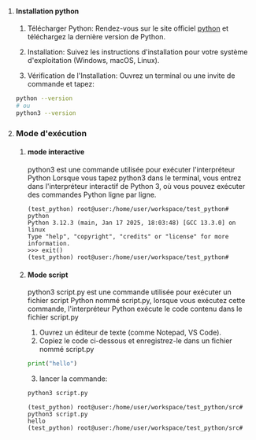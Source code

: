 1. #### Installation python
    
    1.  Télécharger Python: Rendez-vous sur le site officiel [python](https://www.python.org/downloads/) et téléchargez la dernière version de Python.

    2. Installation: Suivez les instructions d'installation pour votre système d'exploitation (Windows, macOS, Linux).

    3. Vérification de l'Installation: Ouvrez un terminal ou une invite de commande et tapez:

    ```bash
    python --version
    # ou 
    python3 --version
    ```

2. ### Mode d'exécution
    1. #### mode interactive 
        python3 est une commande utilisée pour exécuter l'interpréteur Python
        Lorsque vous tapez python3 dans le terminal, vous entrez dans l'interpréteur interactif de Python 3, où vous pouvez exécuter des commandes Python ligne par ligne.
        ```
        (test_python) root@user:/home/user/workspace/test_python# python
        Python 3.12.3 (main, Jan 17 2025, 18:03:48) [GCC 13.3.0] on linux
        Type "help", "copyright", "credits" or "license" for more information.
        >>> exit()
        (test_python) root@user:/home/user/workspace/test_python# 
        ```

    2. #### Mode script 
        python3 script.py est une commande utilisée pour exécuter un fichier script Python nommé script.py, lorsque vous exécutez cette commande, l'interpréteur Python exécute le code contenu dans le fichier script.py
        1. Ouvrez un éditeur de texte (comme Notepad, VS Code).
        2. Copiez le code ci-dessous et enregistrez-le dans un fichier nommé script.py 
        ```python
        print("hello")
        ```
        3. lancer la commande: 
        ```bash
        python3 script.py
        ```
        ```
        (test_python) root@user:/home/user/workspace/test_python/src# python3 script.py 
        hello
        (test_python) root@user:/home/user/workspace/test_python/src# 
        ```
